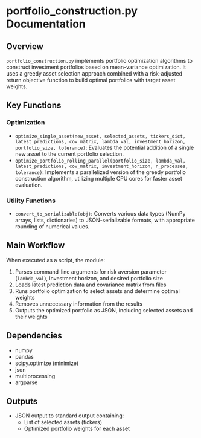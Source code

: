 # portfolio_construction.py Documentation

## Overview
`portfolio_construction.py` implements portfolio optimization algorithms to construct investment portfolios based on mean-variance optimization. It uses a greedy asset selection approach combined with a risk-adjusted return objective function to build optimal portfolios with target asset weights.

## Key Functions

### Optimization
- `optimize_single_asset(new_asset, selected_assets, tickers_dict, latest_predictions, cov_matrix, lambda_val, investment_horizon, portfolio_size, tolerance)`: Evaluates the potential addition of a single new asset to the current portfolio selection.
- `optimize_portfolio_rolling_parallel(portfolio_size, lambda_val, latest_predictions, cov_matrix, investment_horizon, n_processes, tolerance)`: Implements a parallelized version of the greedy portfolio construction algorithm, utilizing multiple CPU cores for faster asset evaluation.

### Utility Functions
- `convert_to_serializable(obj)`: Converts various data types (NumPy arrays, lists, dictionaries) to JSON-serializable formats, with appropriate rounding of numerical values.

## Main Workflow
When executed as a script, the module:
1. Parses command-line arguments for risk aversion parameter (`lambda_val`), investment horizon, and desired portfolio size
2. Loads latest prediction data and covariance matrix from files
3. Runs portfolio optimization to select assets and determine optimal weights
4. Removes unnecessary information from the results
5. Outputs the optimized portfolio as JSON, including selected assets and their weights

## Dependencies
- numpy
- pandas
- scipy.optimize (minimize)
- json
- multiprocessing
- argparse

## Outputs
- JSON output to standard output containing:
  - List of selected assets (tickers)
  - Optimized portfolio weights for each asset